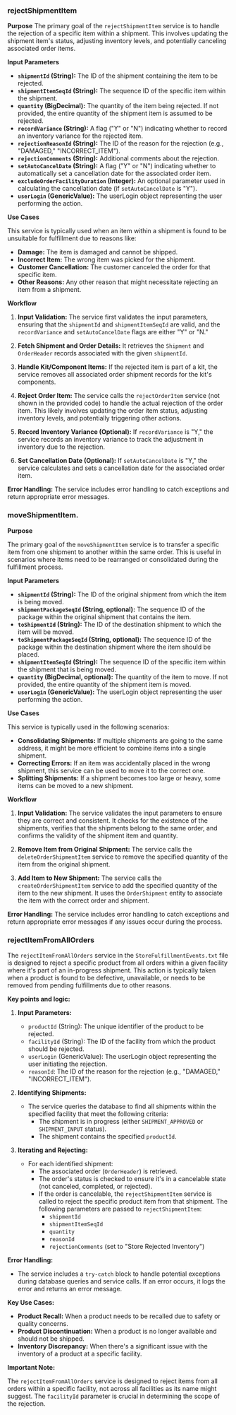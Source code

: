 ### **rejectShipmentItem** 

**Purpose**
The primary goal of the `rejectShipmentItem` service is to handle the rejection of a specific item within a shipment. This involves updating the shipment item's status, adjusting inventory levels, and potentially canceling associated order items.

**Input Parameters**

*   **`shipmentId` (String):** The ID of the shipment containing the item to be rejected.
*   **`shipmentItemSeqId` (String):** The sequence ID of the specific item within the shipment.
*   **`quantity` (BigDecimal):** The quantity of the item being rejected. If not provided, the entire quantity of the shipment item is assumed to be rejected.
*   **`recordVariance` (String):** A flag ("Y" or "N") indicating whether to record an inventory variance for the rejected item.
*   **`rejectionReasonId` (String):** The ID of the reason for the rejection (e.g., "DAMAGED," "INCORRECT_ITEM").
*   **`rejectionComments` (String):** Additional comments about the rejection.
*   **`setAutoCancelDate` (String):** A flag ("Y" or "N") indicating whether to automatically set a cancellation date for the associated order item.
*   **`excludeOrderFacilityDuration` (Integer):** An optional parameter used in calculating the cancellation date (if `setAutoCancelDate` is "Y").
*   **`userLogin` (GenericValue):** The userLogin object representing the user performing the action.

**Use Cases**

This service is typically used when an item within a shipment is found to be unsuitable for fulfillment due to reasons like:

*   **Damage:** The item is damaged and cannot be shipped.
*   **Incorrect Item:** The wrong item was picked for the shipment.
*   **Customer Cancellation:** The customer canceled the order for that specific item.
*   **Other Reasons:** Any other reason that might necessitate rejecting an item from a shipment.

**Workflow**

1.  **Input Validation:** The service first validates the input parameters, ensuring that the `shipmentId` and `shipmentItemSeqId` are valid, and the `recordVariance` and `setAutoCancelDate` flags are either "Y" or "N."

2.  **Fetch Shipment and Order Details:** It retrieves the `Shipment` and `OrderHeader` records associated with the given `shipmentId`.

3.  **Handle Kit/Component Items:** If the rejected item is part of a kit, the service removes all associated order shipment records for the kit's components.

4.  **Reject Order Item:** The service calls the `rejectOrderItem` service (not shown in the provided code) to handle the actual rejection of the order item. This likely involves updating the order item status, adjusting inventory levels, and potentially triggering other actions.

5.  **Record Inventory Variance (Optional):** If `recordVariance` is "Y," the service records an inventory variance to track the adjustment in inventory due to the rejection.

6.  **Set Cancellation Date (Optional):** If `setAutoCancelDate` is "Y," the service calculates and sets a cancellation date for the associated order item.

**Error Handling:** The service includes error handling to catch exceptions and return appropriate error messages.

### **moveShipmentItem**.

**Purpose**

The primary goal of the `moveShipmentItem` service is to transfer a specific item from one shipment to another within the same order. This is useful in scenarios where items need to be rearranged or consolidated during the fulfillment process.

**Input Parameters**

*   **`shipmentId` (String):** The ID of the original shipment from which the item is being moved.
*   **`shipmentPackageSeqId` (String, optional):** The sequence ID of the package within the original shipment that contains the item.
*   **`toShipmentId` (String):** The ID of the destination shipment to which the item will be moved.
*   **`toShipmentPackageSeqId` (String, optional):** The sequence ID of the package within the destination shipment where the item should be placed.
*   **`shipmentItemSeqId` (String):** The sequence ID of the specific item within the shipment that is being moved.
*   **`quantity` (BigDecimal, optional):** The quantity of the item to move. If not provided, the entire quantity of the shipment item is moved.
*   **`userLogin` (GenericValue):** The userLogin object representing the user performing the action.

**Use Cases**

This service is typically used in the following scenarios:

*   **Consolidating Shipments:** If multiple shipments are going to the same address, it might be more efficient to combine items into a single shipment.
*   **Correcting Errors:** If an item was accidentally placed in the wrong shipment, this service can be used to move it to the correct one.
*   **Splitting Shipments:** If a shipment becomes too large or heavy, some items can be moved to a new shipment.

**Workflow**

1.  **Input Validation:** The service validates the input parameters to ensure they are correct and consistent. It checks for the existence of the shipments, verifies that the shipments belong to the same order, and confirms the validity of the shipment item and quantity.

2.  **Remove Item from Original Shipment:** The service calls the `deleteOrderShipmentItem` service to remove the specified quantity of the item from the original shipment.

3.  **Add Item to New Shipment:** The service calls the `createOrderShipmentItem` service to add the specified quantity of the item to the new shipment. It uses the `OrderShipment` entity to associate the item with the correct order and shipment.

**Error Handling:** The service includes error handling to catch exceptions and return appropriate error messages if any issues occur during the process.

### **rejectItemFromAllOrders**

The `rejectItemFromAllOrders` service in the `StoreFulfillmentEvents.txt` file is designed to reject a specific product from all orders within a given facility where it's part of an in-progress shipment. This action is typically taken when a product is found to be defective, unavailable, or needs to be removed from pending fulfillments due to other reasons.

**Key points and logic:**

1.  **Input Parameters:**
    *   `productId` (String): The unique identifier of the product to be rejected.
    *   `facilityId` (String): The ID of the facility from which the product should be rejected.
    *   `userLogin` (GenericValue): The userLogin object representing the user initiating the rejection.
    *   `reasonId`: The ID of the reason for the rejection (e.g., "DAMAGED," "INCORRECT\_ITEM").

2.  **Identifying Shipments:**
    *   The service queries the database to find all shipments within the specified facility that meet the following criteria:
        *   The shipment is in progress (either `SHIPMENT_APPROVED` or `SHIPMENT_INPUT` status).
        *   The shipment contains the specified `productId`.

3.  **Iterating and Rejecting:**
    *   For each identified shipment:
        *   The associated order (`OrderHeader`) is retrieved.
        *   The order's status is checked to ensure it's in a cancelable state (not canceled, completed, or rejected).
        *   If the order is cancelable, the `rejectShipmentItem` service is called to reject the specific product item from that shipment. The following parameters are passed to `rejectShipmentItem`:
            *   `shipmentId`
            *   `shipmentItemSeqId`
            *   `quantity`
            *   `reasonId`
            *   `rejectionComments` (set to "Store Rejected Inventory")

**Error Handling:**

*   The service includes a `try-catch` block to handle potential exceptions during database queries and service calls. If an error occurs, it logs the error and returns an error message.

**Key Use Cases:**

*   **Product Recall:** When a product needs to be recalled due to safety or quality concerns.
*   **Product Discontinuation:** When a product is no longer available and should not be shipped.
*   **Inventory Discrepancy:** When there's a significant issue with the inventory of a product at a specific facility.

**Important Note:**

The `rejectItemFromAllOrders` service is designed to reject items from all orders within a specific facility, not across all facilities as its name might suggest. The `facilityId` parameter is crucial in determining the scope of the rejection.


